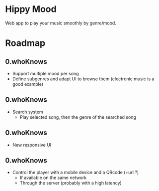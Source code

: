 # Hippy Mood
Web app to play your music smoothly by genre/mood.

# Roadmap

## 0.whoKnows
- Support multiple mood per song
- Define subgenres and adapt UI to browse them (electronic music is a good example)

## 0.whoKnows
- Search system
    - Play selected song, then the genre of the searched song

## 0.whoKnows
- New responsive UI

## 0.whoKnows
- Control the player with a mobile device and a QRcode (+url ?)
    - If available on the same network
    - Through the server (probably with a high latency)
